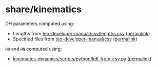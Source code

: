 # share/kinematics

DH parameters computed using:
- Lengths from [teo-developer-manual/csv/lengths.csv](https://github.com/roboticslab-uc3m/teo-developer-manual/blob/master/csv/lengths.csv) ([permalink](https://github.com/roboticslab-uc3m/teo-developer-manual/blob/7d3054436aad296e443361b23a83614c5d14e686/csv/lengths.csv))
- Specified files from [teo-developer-manual/csv](https://github.com/roboticslab-uc3m/teo-developer-manual/tree/master/csv) ([permalink](https://github.com/roboticslab-uc3m/teo-developer-manual/tree/7d3054436aad296e443361b23a83614c5d14e686/csv))

`H0` and `HN` computed using:
- [kinematics-dynamics/scripts/python/kdl-from-csv.py](https://github.com/roboticslab-uc3m/kinematics-dynamics/blob/develop/scripts/python/kdl-from-csv.py) ([permalink](https://github.com/roboticslab-uc3m/kinematics-dynamics/blob/b547fb712bfb8bf59c455e1f89d1e42f01c378e9/scripts/python/kdl-from-csv.py)).
